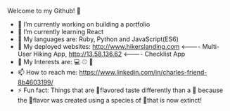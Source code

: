 Welcome to my Github! 👋

- 🔭 I’m currently working on building a portfolio
- 🌱 I’m currently learning React
- 📢 My languages are: Ruby, Python and JavaScript(ES6)
- 🔗 My deployed websites: http://www.hikerslanding.com <---- Multi-User Hiking App, http://13.58.136.62 <---- Checklist App
- 👀 My Interests are: 💻 ⚾ 🥾
- 📫 How to reach me: https://www.linkedin.com/in/charles-friend-8b4603199/
- ⚡ Fun fact: Things that are 🍌flavored taste differently than a 🍌 because the 🍌flavor was created using a species of 🍌that is now extinct!
